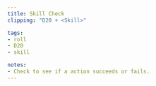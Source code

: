 ```yaml
---
title: Skill Check
clipping: "D20 + <Skill>"

tags:
- roll
- D20
- skill

notes: 
- Check to see if a action succeeds or fails.
---
```


